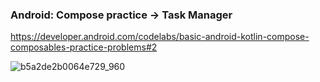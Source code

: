 ### Android: Compose practice -> Task Manager

https://developer.android.com/codelabs/basic-android-kotlin-compose-composables-practice-problems#2


![b5a2de2b0064e729_960](https://github.com/user-attachments/assets/8d5af9a6-adc5-44ce-ae89-33fe46a66a6e)
